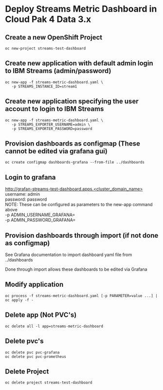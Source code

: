 # Deploy Streams Metric Dashboard in Cloud Pak 4 Data 3.x

## Create a new OpenShift Project
```
oc new-project streams-test-dashboard
```

## Create new application with default admin login to IBM Streams (admin/password)
```
oc new-app -f streams-metric-dashboard.yaml \
   -p STREAMS_INSTANCE_ID=stream1 
```

## Create new application specifying the user account to login to IBM Streams
```
oc new-app -f streams-metric-dashboard.yaml \
   -p STREAMS_EXPORTER_USERNAME=admin \
   -p STREAMS_EXPORTER_PASSWORD=password
```

## Provision dashboards as configmap (These cannot be edited via grafana gui)
```
oc create configmap dashboards-grafana --from-file ../dashboards
```

## Login to grafana
http://grafan-streams-test-dashboard.apps.<cluster_domain_name><br>
username: admin<br>
password: password<br>
NOTE: These can be configured as parameters to the new-app command above<br>
  -p ADMIN_USERNAME_GRAFANA=<username><br>
  -p ADMIN_PASSWORD_GRAFANA=<password><br>


## Provision dashboards through import (if not done as configmap)
See Grafana documentation to import dashboard yaml file from ../dashboards

Done through import allows these dashboards to be edited via Grafana

## Modify application
```
oc process -f streams-metric-dashboard.yaml [-p PARAMETER=value ...] | oc apply -f -
```


## Delete app (Not PVC's)
```
oc delete all -l app=streams-metric-dashboard
```

## Delete pvc's
```
oc delete pvc pvc-grafana
oc delete pvc pvc-prometheus
```

## Delete Project
```
oc delete project streams-test-dashboard
```
